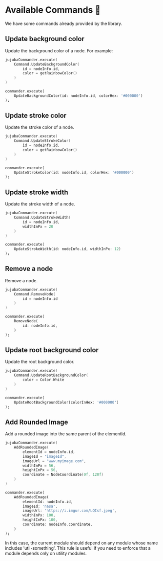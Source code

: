 # Available Commands 📐

We have some commands already provided by the library.

## Update background color

Update the background color of a node. For example:

```kotlin
jujubaCommander.execute(
    Command.UpdateBackgroundColor(
        id = nodeInfo.id,
        color = getRainbowColor()
    )
)
```

```dart
commander.execute(
    UpdateBackgroundColor(id: nodeInfo.id, colorHex: '#000000')
);
```

## Update stroke color

Update the stroke color of a node.

```kotlin
jujubaCommander.execute(
    Command.UpdateStrokeColor(
        id = nodeInfo.id,
        color = getRainbowColor()
    )
)
```

```dart
commander.execute(
    UpdateStrokeColor(id: nodeInfo.id, colorHex: '#000000')
);
```

## Update stroke width

Update the stroke width of a node.

```kotlin
jujubaCommander.execute(
    Command.UpdateStrokeWidth(
        id = nodeInfo.id,
        widthInPx = 20
    )
)
```

```dart
commander.execute(
    UpdateStrokeWidth(id: nodeInfo.id, widthInPx: 12)
);
```

## Remove a node

Remove a node.

```kotlin
jujubaCommander.execute(
    Command.RemoveNode(
        id = nodeInfo.id
    )
)
```

```dart
commander.execute(
    RemoveNode(
        id: nodeInfo.id,
    )
);
```

## Update root background color

Update the root background color.

```kotlin
jujubaCommander.execute(
    Command.UpdateRootBackgroundColor(
        color = Color.White
    )
)
```

```dart
commander.execute(
    UpdateRootBackgroundColor(colorInHex: '#000000')
);
```

## Add Rounded Image

Add a rounded image into the same parent of the elementId.

```kotlin
jujubaCommander.execute(
    AddRoundedImage(
        elementId = nodeInfo.id,
        imageId = "imageId",
        imageUrl = "www.myimage.com",
        widthInPx = 56,
        heightInPx = 56,
        coordinate = NodeCoordinate(0f, 120f)
    )
)
```

```dart
commander.execute(
    AddRoundedImage(
        elementId: nodeInfo.id,
        imageId: 'nasa',
        imageUrl: 'https://i.imgur.com/LQIsf.jpeg',
        widthInPx: 100,
        heightInPx: 100,
        coordinate: nodeInfo.coordinate,
    )
);
```

In this case, the current module should depend on any module whose name includes 'util-something'. This rule is useful if you need to enforce that a module depends only on utility modules.
